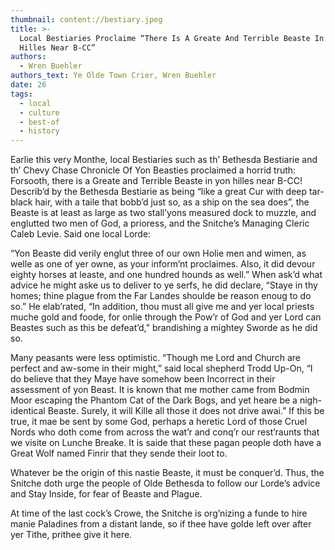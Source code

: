 ```yaml
---
thumbnail: content://bestiary.jpeg
title: >-
  Local Bestiaries Proclaime “There Is A Greate And Terrible Beaste In Yon
  Hilles Near B-CC”
authors:
  - Wren Buehler
authors_text: Ye Olde Town Crier, Wren Buehler
date: 26
tags:
  - local
  - culture
  - best-of
  - history
---
```


Earlie this very Monthe, local Bestiaries such as th’ Bethesda Bestiarie and th’ Chevy Chase Chronicle Of Yon Beasties proclaimed a horrid truth: Forsooth, there is a Greate and Terrible Beaste in yon hilles near B-CC! Describ’d by the Bethesda Bestiarie as being “like a great Cur with deep tar-black hair, with a taile that bobb’d just so, as a ship on the sea does”, the Beaste is at least as large as two stall’yons measured dock to muzzle, and englutted two men of God, a prioress, and the Snitche’s Managing Cleric Caleb Levie. Said one local Lorde:

“Yon Beaste did verily englut three of our own Holie men and wimen, as welle as one of yer owne, as your inform’nt proclaimes. Also, it did devour eighty horses at leaste, and one hundred hounds as well.” When ask’d what advice he might aske us to deliver to ye serfs, he did declare, “Staye in thy homes; thine plague from the Far Landes shoulde be reason enoug to do so.” He elab’rated, “In addition, thou must all give me and yer local priests muche gold and foode, for onlie through the Pow’r of God and yer Lord can Beastes such as this be defeat’d,” brandishing a mightey Sworde as he did so.

Many peasants were less optimistic. “Though me Lord and Church are perfect and aw-some in their might,” said local shepherd Trodd Up-On, “I do believe that they Maye have somehow been Incorrect in their assessment of yon Beast. It is known that me mother came from Bodmin Moor escaping the Phantom Cat of the Dark Bogs, and yet heare be a nigh-identical Beaste. Surely, it will Kille all those it does not drive awai.” If this be true, it mae be sent by some God, perhaps a heretic Lord of those Cruel Nords who doth come from across the wat’r and conq’r our rest’raunts that we visite on Lunche Breake. It is saide that these pagan people doth have a Great Wolf named Finrir that they sende their loot to.

Whatever be the origin of this nastie Beaste, it must be conquer’d. Thus, the Snitche doth urge the people of Olde Bethesda to follow our Lorde’s advice and Stay Inside, for fear of Beaste and Plague. 

At time of the last cock’s Crowe, the Snitche is org’nizing a funde to hire manie Paladines from a distant lande, so if thee have golde left over after yer Tithe, prithee give it here.
